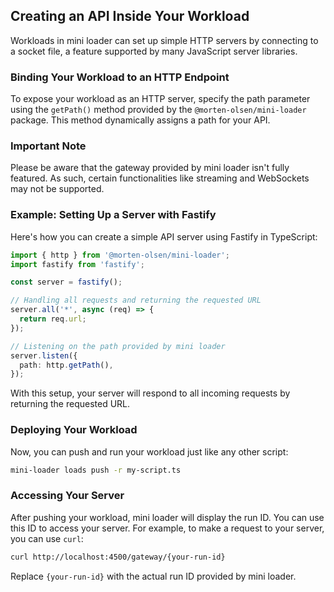 ## Creating an API Inside Your Workload

Workloads in mini loader can set up simple HTTP servers by connecting to a socket file, a feature supported by many JavaScript server libraries.

### Binding Your Workload to an HTTP Endpoint

To expose your workload as an HTTP server, specify the path parameter using the `getPath()` method provided by the `@morten-olsen/mini-loader` package. This method dynamically assigns a path for your API.

### Important Note

Please be aware that the gateway provided by mini loader isn't fully featured. As such, certain functionalities like streaming and WebSockets may not be supported.

### Example: Setting Up a Server with Fastify

Here's how you can create a simple API server using Fastify in TypeScript:

```typescript
import { http } from '@morten-olsen/mini-loader';
import fastify from 'fastify';

const server = fastify();

// Handling all requests and returning the requested URL
server.all('*', async (req) => {
  return req.url;
});

// Listening on the path provided by mini loader
server.listen({
  path: http.getPath(),
});
```

With this setup, your server will respond to all incoming requests by returning the requested URL.

### Deploying Your Workload

Now, you can push and run your workload just like any other script:

```bash
mini-loader loads push -r my-script.ts
```

### Accessing Your Server

After pushing your workload, mini loader will display the run ID. You can use this ID to access your server. For example, to make a request to your server, you can use `curl`:

```bash
curl http://localhost:4500/gateway/{your-run-id}
```

Replace `{your-run-id}` with the actual run ID provided by mini loader.
